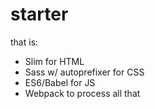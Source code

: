 # starter

that is:

- Slim for HTML
- Sass w/ autoprefixer for CSS
- ES6/Babel for JS
- Webpack to process all that 
